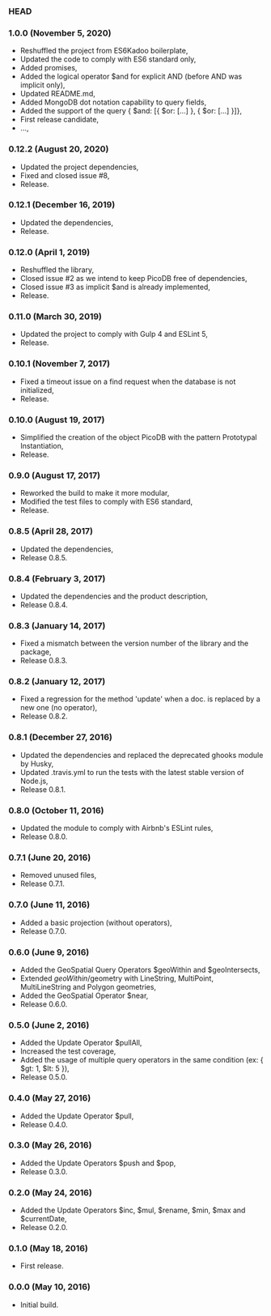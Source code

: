 ### HEAD

### 1.0.0 (November 5, 2020)

  * Reshuffled the project from ES6Kadoo boilerplate,
  * Updated the code to comply with ES6 standard only,
  * Added promises,
  * Added the logical operator $and for explicit AND (before AND was implicit only),
  * Updated README.md,
  * Added MongoDB dot notation capability to query fields,
  * Added the support of the query { $and: [{ $or: [...] }, { $or: [...] }]},
  * First release candidate,
  * ...,


### 0.12.2 (August 20, 2020)

  * Updated the project dependencies,
  * Fixed and closed issue #8,
  * Release.


### 0.12.1 (December 16, 2019)

  * Updated the dependencies,
  * Release.


### 0.12.0 (April 1, 2019)

  * Reshuffled the library,
  * Closed issue #2 as we intend to keep PicoDB free of dependencies,
  * Closed issue #3 as implicit $and is already implemented,
  * Release.


### 0.11.0 (March 30, 2019)

  * Updated the project to comply with Gulp 4 and ESLint 5,
  * Release.


### 0.10.1 (November 7, 2017)

  * Fixed a timeout issue on a find request when the database is not initialized,
  * Release.


### 0.10.0 (August 19, 2017)

  * Simplified the creation of the object PicoDB with the pattern Prototypal Instantiation,
  * Release.


### 0.9.0 (August 17, 2017)

  * Reworked the build to make it more modular,
  * Modified the test files to comply with ES6 standard,
  * Release.


### 0.8.5 (April 28, 2017)

  * Updated the dependencies,
  * Release 0.8.5.


### 0.8.4 (February 3, 2017)

  * Updated the dependencies and the product description,
  * Release 0.8.4.


### 0.8.3 (January 14, 2017)

  * Fixed a mismatch between the version number of the library and the package,
  * Release 0.8.3.


### 0.8.2 (January 12, 2017)

  * Fixed a regression for the method 'update' when a doc. is replaced by a new one (no operator),
  * Release 0.8.2.


### 0.8.1 (December 27, 2016)

  * Updated the dependencies and replaced the deprecated ghooks module by Husky,
  * Updated .travis.yml to run the tests with the latest stable version of Node.js,
  * Release 0.8.1.


### 0.8.0 (October 11, 2016)

  * Updated the module to comply with Airbnb's ESLint rules,
  * Release 0.8.0.


### 0.7.1 (June 20, 2016)

  * Removed unused files,
  * Release 0.7.1.


### 0.7.0 (June 11, 2016)

  * Added a basic projection (without operators),
  * Release 0.7.0.


### 0.6.0 (June 9, 2016)

  * Added the GeoSpatial Query Operators $geoWithin and $geoIntersects,
  * Extended $geoWithin/$geometry with LineString, MultiPoint, MultiLineString and Polygon geometries,
  * Added the GeoSpatial Operator $near,
  * Release 0.6.0.


### 0.5.0 (June 2, 2016)

  * Added the Update Operator $pullAll,
  * Increased the test coverage,
  * Added the usage of multiple query operators in the same condition (ex: { $gt: 1, $lt: 5 }),
  * Release 0.5.0.


### 0.4.0 (May 27, 2016)

  * Added the Update Operator $pull,
  * Release 0.4.0.


### 0.3.0 (May 26, 2016)

  * Added the Update Operators $push and $pop,
  * Release 0.3.0.


### 0.2.0 (May 24, 2016)

  * Added the Update Operators $inc, $mul, $rename, $min, $max and $currentDate,
  * Release 0.2.0.


### 0.1.0 (May 18, 2016)

  * First release.


### 0.0.0 (May 10, 2016)

  * Initial build.
